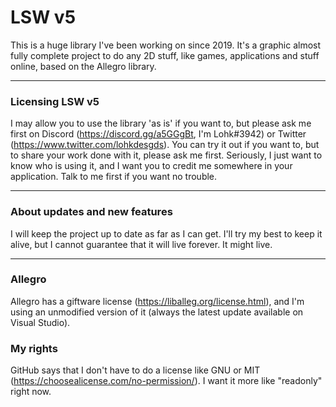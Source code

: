 # LSW v5
This is a huge library I've been working on since 2019. It's a graphic almost fully complete project to do any 2D stuff, like games, applications and stuff online, based on the Allegro library.

<hr>

### Licensing LSW v5
I may allow you to use the library 'as is' if you want to, but please ask me first on Discord (https://discord.gg/a5GGgBt, I'm Lohk#3942) or Twitter (https://www.twitter.com/lohkdesgds).
You can try it out if you want to, but to share your work done with it, please ask me first. Seriously, I just want to know who is using it, and I want you to credit me somewhere in your application. Talk to me first if you want no trouble.

<hr>

### About updates and new features
I will keep the project up to date as far as I can get. I'll try my best to keep it alive, but I cannot guarantee that it will live forever. It might live.

<hr>

### Allegro
Allegro has a giftware license (https://liballeg.org/license.html), and I'm using an unmodified version of it (always the latest update available on Visual Studio).

### My rights
GitHub says that I don't have to do a license like GNU or MIT (https://choosealicense.com/no-permission/). I want it more like "readonly" right now.